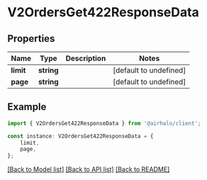 # V2OrdersGet422ResponseData


## Properties

Name | Type | Description | Notes
------------ | ------------- | ------------- | -------------
**limit** | **string** |  | [default to undefined]
**page** | **string** |  | [default to undefined]

## Example

```typescript
import { V2OrdersGet422ResponseData } from '@airhalo/client';

const instance: V2OrdersGet422ResponseData = {
    limit,
    page,
};
```

[[Back to Model list]](../README.md#documentation-for-models) [[Back to API list]](../README.md#documentation-for-api-endpoints) [[Back to README]](../README.md)
